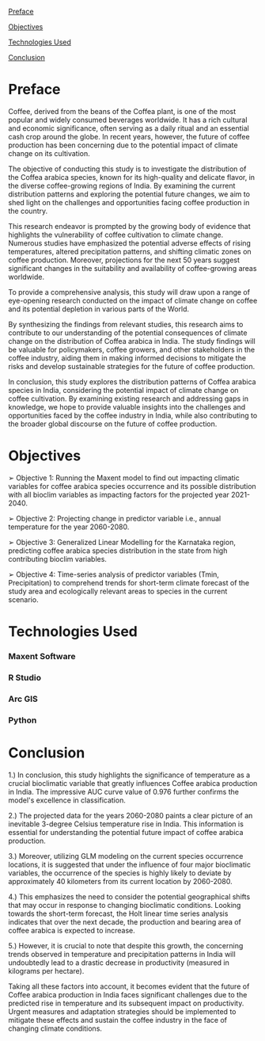 [ Preface](https://github.com/Shivani3797/Future_Coffee_Prediction/blob/main/README.md#preface)

[ Objectives](https://github.com/Shivani3797/Future_Coffee_Prediction/blob/main/README.md#objectives)

[ Technologies Used](url)

[ Conclusion](url)

# Preface

Coffee, derived from the beans of the Coffea plant, is one of the most popular and widely consumed beverages worldwide. It has a rich cultural and economic significance, often serving as a daily ritual and an essential cash crop around the globe. In recent years, however, the future of coffee production has been concerning due to the potential impact of climate change on its cultivation.

The objective of conducting this study is to investigate the distribution of the Coffea arabica species, known for its high-quality and delicate flavor, in the diverse coffee-growing regions of India. By examining the current distribution patterns and exploring the potential future changes, we aim to shed light on the challenges and opportunities facing coffee production in the country.

This research endeavor is prompted by the growing body of evidence that highlights the vulnerability of coffee cultivation to climate change. Numerous studies have emphasized the potential adverse effects of rising temperatures, altered precipitation patterns, and shifting climatic zones on coffee production. Moreover, projections for the next 50 years suggest significant changes in the suitability and availability of coffee-growing areas worldwide.

To provide a comprehensive analysis, this study will draw upon a range of eye-opening research conducted on the impact of climate change on coffee and its potential depletion in various parts of the World.

By synthesizing the findings from relevant studies, this research aims to contribute to our understanding of the potential consequences of climate change on the distribution of Coffea arabica in India. The study findings will be valuable for policymakers, coffee growers, and other stakeholders in the coffee industry, aiding them in making informed decisions to mitigate the risks and develop sustainable strategies for the future of coffee production.

In conclusion, this study explores the distribution patterns of Coffea arabica species in India, considering the potential impact of climate change on coffee cultivation. By examining existing research and addressing gaps in knowledge, we hope to provide valuable insights into the challenges and opportunities faced by the coffee industry in India, while also contributing to the broader global discourse on the future of coffee production.

# Objectives

➢ Objective 1: Running the Maxent model to find out impacting climatic variables for coffee arabica species occurrence and its possible distribution with all bioclim variables as impacting factors for the projected year 2021-2040.

➢ Objective 2: Projecting change in predictor variable i.e., annual temperature for the year 2060-2080.

➢ Objective 3: Generalized Linear Modelling for the Karnataka region, predicting coffee arabica species distribution in the state from high contributing bioclim variables.

➢ Objective 4: Time-series analysis of predictor variables (Tmin, Precipitation) to comprehend trends for short-term climate forecast of the study area and ecologically 
relevant areas to species in the current scenario.

# Technologies Used
### Maxent Software
### R Studio
### Arc GIS
### Python

# Conclusion
1.) In conclusion, this study highlights the significance of temperature as a crucial bioclimatic variable that greatly influences Coffee arabica production in India. The impressive AUC curve value of 0.976 further confirms the model's excellence in classification. 

2.) The projected data for the years 2060-2080 paints a clear picture of an inevitable 3-degree Celsius temperature rise in India. This information is essential for understanding the potential future impact of coffee arabica production.

3.) Moreover, utilizing GLM modeling on the current species occurrence locations, it is suggested that under the influence of four major bioclimatic variables, the occurrence of the species is highly likely to deviate by approximately 40 kilometers from its current location by 2060-2080. 

4.) This emphasizes the need to consider the potential geographical shifts that may occur in response to changing bioclimatic conditions. Looking towards the short-term forecast, the Holt linear time series analysis indicates that over the next decade, the production and bearing area of coffee arabica is expected to increase. 

5.) However, it is crucial to note that despite this growth, the concerning trends observed in temperature and precipitation patterns in India will undoubtedly lead to a drastic decrease in productivity (measured in kilograms per hectare).

Taking all these factors into account, it becomes evident that the future of Coffee arabica production in India faces significant challenges due to the predicted rise in temperature and its subsequent impact on productivity. Urgent measures and adaptation strategies should be implemented to mitigate these effects and sustain the coffee industry in the face of changing climate conditions.




